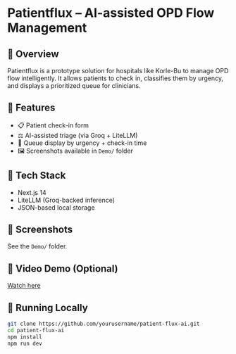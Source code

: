 # Patientflux – AI-assisted OPD Flow Management

## 🚀 Overview
Patientflux is a prototype solution for hospitals like Korle-Bu to manage OPD flow intelligently. It allows patients to check in, classifies them by urgency, and displays a prioritized queue for clinicians.

## 🔧 Features
- 📋 Patient check-in form
- ⚖️ AI-assisted triage (via Groq + LiteLLM)
- 🧾 Queue display by urgency + check-in time
- 🖼️ Screenshots available in `Demo/` folder

## 🧠 Tech Stack
- Next.js 14
- LiteLLM (Groq-backed inference)
- JSON-based local storage

## 📸 Screenshots
See the `Demo/` folder.

## 🎥 Video Demo (Optional)
[Watch here](https://youtu.be/your-demo-link)

## 📁 Running Locally
```bash
git clone https://github.com/yourusername/patient-flux-ai.git
cd patient-flux-ai
npm install
npm run dev
